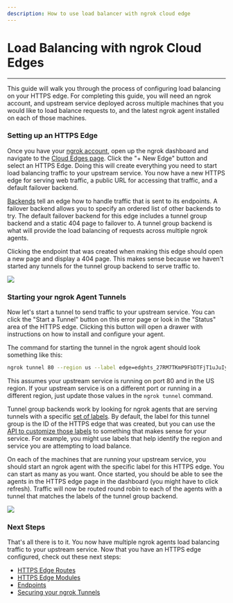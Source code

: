 ```yaml
---
description: How to use load balancer with ngrok cloud edge
---
```


# Load Balancing with ngrok Cloud Edges
-------------------------------------

This guide will walk you through the process of configuring load balancing on your HTTPS edge. For completing this guide, you will need an ngrok account, and upstream service deployed across multiple machines that you would like to load balance requests to, and the latest ngrok agent installed on each of those machines.

### Setting up an HTTPS Edge

Once you have your [ngrok account](https://dashboard.ngrok.com), open up the ngrok dashboard and navigate to the [Cloud Edges page](https://dashboard.ngrok.com/cloud-edge/edges). Click the "+ New Edge" button and select an HTTPS Edge. Doing this will create everything you need to start load balancing traffic to your upstream service. You now have a new HTTPS edge for serving web traffic, a public URL for accessing that traffic, and a default failover backend.

[Backends](/cloud-edge#backends) tell an edge how to handle traffic that is sent to its endpoints. A failover backend allows you to specify an ordered list of other backends to try. The default failover backend for this edge includes a tunnel group backend and a static 404 page to failover to. A tunnel group backend is what will provide the load balancing of requests across multiple ngrok agents.

Clicking the endpoint that was created when making this edge should open a new page and display a 404 page. This makes sense because we haven't started any tunnels for the tunnel group backend to serve traffic to.

![](https://www.ngrok.com/static/img/docs/default-edge-404-page.png)

### Starting your ngrok Agent Tunnels

Now let's start a tunnel to send traffic to your upstream service. You can click the "Start a Tunnel" button on this error page or look in the "Status" area of the HTTPS edge. Clicking this button will open a drawer with instructions on how to install and configure your agent.

The command for starting the tunnel in the ngrok agent should look something like this:
```bash
ngrok tunnel 80 --region us --label edge=edghts_27RM7TKmP9FbDTFjT1uJuIyBgRk
```
This assumes your upstream service is running on port 80 and in the US region. If your upstream service is on a different port or running in a different region, just update those values in the `ngrok tunnel` command.

Tunnel group backends work by looking for ngrok agents that are serving tunnels with a specific [set of labels](/cloud-edge#tunnel-group-labels). By default, the label for this tunnel group is the ID of the HTTPS edge that was created, but you can use the [API to customize those labels](/api#api-tunnel-group-backends-update) to something that makes sense for your service. For example, you might use labels that help identify the region and service you are attempting to load balance.

On each of the machines that are running your upstream service, you should start an ngrok agent with the specific label for this HTTPS edge. You can start as many as you want. Once started, you should be able to see the agents in the HTTPS edge page in the dashboard (you might have to click refresh). Traffic will now be routed round robin to each of the agents with a tunnel that matches the labels of the tunnel group backend.

![](https://www.ngrok.com/static/img/docs/https-edge-three-tunnels.png)

### Next Steps

That's all there is to it. You now have multiple ngrok agents load balancing traffic to your upstream service. Now that you have an HTTPS edge configured, check out these next steps:

*   [HTTPS Edge Routes](/cloud-edge#https-routes)
*   [HTTPS Edge Modules](/cloud-edge#https-modules)
*   [Endpoints](/cloud-edge#endpoints)
*   [Securing your ngrok Tunnels](/guides/securing-your-tunnels)
